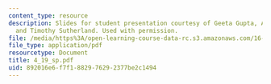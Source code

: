 ```yaml
---
content_type: resource
description: Slides for student presentation courtesy of Geeta Gupta, Amy Schonsheck,
  and Timothy Sutherland. Used with permission.
file: /media/https%3A/open-learning-course-data-rc.s3.amazonaws.com/16-83x-space-systems-engineering-spring-2002-spring-2003/892016e6f7f1882976292377be2c1494_4_19_sp.pdf
file_type: application/pdf
resourcetype: Document
title: 4_19_sp.pdf
uid: 892016e6-f7f1-8829-7629-2377be2c1494
---
```

